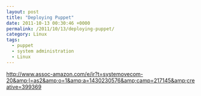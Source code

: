 ```yaml
---
layout: post
title: "Deploying Puppet"
date: 2011-10-13 00:30:46 +0000
permalink: /2011/10/13/deploying-puppet/
category: Linux
tags:
  - puppet
  - system administration
  - Linux
---
```

http://www.assoc-amazon.com/e/ir?t=systemovecom-20&amp;l=as2&amp;o=1&amp;a=1430230576&amp;camp=217145&amp;creative=399369
